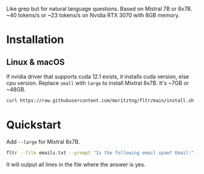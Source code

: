 Like grep but for natural language questions. Based on Mistral 7B or 8x7B. ~40 tokens/s or ~23 tokens/s on Nvidia RTX 3070 with 8GB memory.

# Installation
## Linux & macOS
If nvidia driver that supports cuda 12.1 exists, it installs cuda version, else cpu version. Replace `small` with `large` to install Mixtral 8x7B. It's ~7GB or ~48GB.
```bash
curl https://raw.githubusercontent.com/moritztng/fltr/main/install.sh -o install.sh && bash install.sh small && export PATH="$PATH:~/Fltr"
```

# Quickstart
Add `--large` for Mixtral 8x7B.
```bash
fltr --file emails.txt --prompt "Is the following email spam? Email:" --batch-size 32
```
It will output all lines in the file where the answer is yes.
